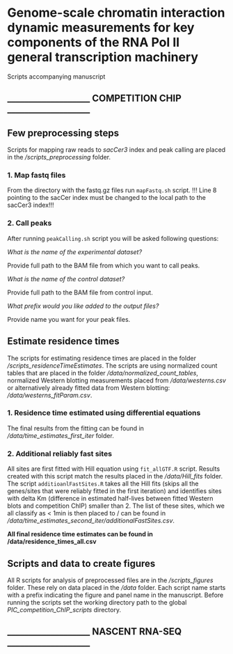 # Genome-scale chromatin interaction dynamic measurements for key components of the RNA Pol II general transcription machinery

 Scripts accompanying manuscript

## ___________________ COMPETITION CHIP ___________________

## Few preprocessing steps

Scripts for mapping raw reads to *sacCer3* index and peak calling are placed in the */scripts_preprocessing* folder.
### 1. Map fastq files
From the directory with the fastq.gz files run `mapFastq.sh` script. !!! Line 8 pointing to the sacCer
index must be changed to the local path to the sacCer3 index!!!

### 2. Call peaks

After running `peakCalling.sh` script you will be asked following questions:

*What is the name of the experimental dataset?*

Provide full path to the BAM file from which you want to call peaks.

*What is the name of the control dataset?*

Provide full path to the BAM file from control input.

*What prefix would you like added to the output files?*

Provide name you want for your peak files.

## Estimate residence times

The scripts for estimating residence times are placed in the folder */scripts_residenceTimeEstimates*. The scripts are using normalized count tables that are placed in the folder */data/normalized_count_tables*, normalized Western blotting measurements placed from */data/westerns.csv* or alternatively already fitted data from Western blotting: */data/westerns_fitParam.csv*.

### 1. Residence time estimated using differential equations

The final results from the fitting can be found in */data/time_estimates_first_iter* folder.

### 2. Additional reliably fast sites

All sites are first fitted with Hill equation using `fit_allGTF.R` script. Results created with this script match the results placed in the */data/Hill_fits* folder. The script `additioanlFastSites.R` takes all the Hill fits (skips all the genes/sites that were reliably fitted in the first iteration) and identifies sites with delta Km (difference in estimated half-lives between fitted Western blots and competition ChIP) smaller than 2. The list of these sites, which we all classify as < 1min is then placed to / can be found in */data/time_estimates_second_iter/additionalFastSites.csv*.

**All final residence time estimates can be found in /data/residence_times_all.csv**


## Scripts and data to create figures

All R scripts for analysis of preprocessed files are in the */scripts_figures* folder. These rely on data placed in the */data* folder. Each script name starts with a prefix indicating the figure and panel name in the manuscript. Before running the scripts set the working directory path to the global *PIC_competition_ChIP_scripts* directory.


## ___________________ NASCENT RNA-SEQ ___________________

